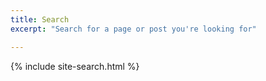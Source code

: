 ```yaml
---
title: Search
excerpt: "Search for a page or post you're looking for"

---
```


{% include site-search.html %}
